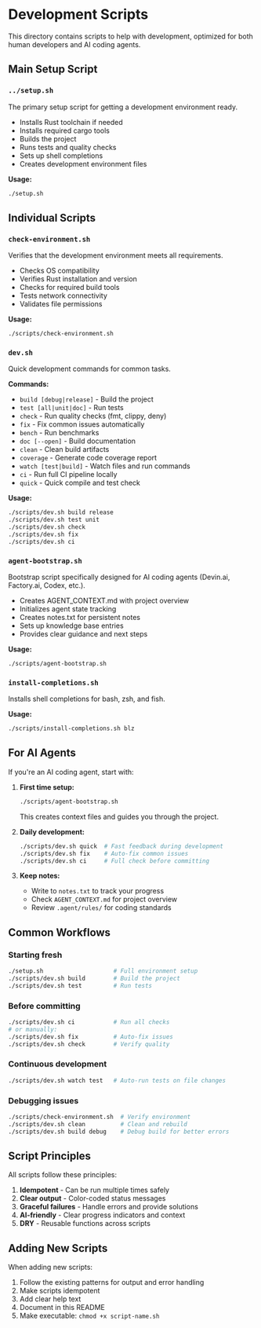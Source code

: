 # Development Scripts

This directory contains scripts to help with development, optimized for both human developers and AI coding agents.

## Main Setup Script

### `../setup.sh`
The primary setup script for getting a development environment ready.
- Installs Rust toolchain if needed
- Installs required cargo tools
- Builds the project
- Runs tests and quality checks
- Sets up shell completions
- Creates development environment files

**Usage:**
```bash
./setup.sh
```

## Individual Scripts

### `check-environment.sh`
Verifies that the development environment meets all requirements.
- Checks OS compatibility
- Verifies Rust installation and version
- Checks for required build tools
- Tests network connectivity
- Validates file permissions

**Usage:**
```bash
./scripts/check-environment.sh
```

### `dev.sh`
Quick development commands for common tasks.

**Commands:**
- `build [debug|release]` - Build the project
- `test [all|unit|doc]` - Run tests
- `check` - Run quality checks (fmt, clippy, deny)
- `fix` - Fix common issues automatically
- `bench` - Run benchmarks
- `doc [--open]` - Build documentation
- `clean` - Clean build artifacts
- `coverage` - Generate code coverage report
- `watch [test|build]` - Watch files and run commands
- `ci` - Run full CI pipeline locally
- `quick` - Quick compile and test check

**Usage:**
```bash
./scripts/dev.sh build release
./scripts/dev.sh test unit
./scripts/dev.sh check
./scripts/dev.sh fix
./scripts/dev.sh ci
```

### `agent-bootstrap.sh`
Bootstrap script specifically designed for AI coding agents (Devin.ai, Factory.ai, Codex, etc.).
- Creates AGENT_CONTEXT.md with project overview
- Initializes agent state tracking
- Creates notes.txt for persistent notes
- Sets up knowledge base entries
- Provides clear guidance and next steps

**Usage:**
```bash
./scripts/agent-bootstrap.sh
```

### `install-completions.sh`
Installs shell completions for bash, zsh, and fish.

**Usage:**
```bash
./scripts/install-completions.sh blz
```

## For AI Agents

If you're an AI coding agent, start with:

1. **First time setup:**
   ```bash
   ./scripts/agent-bootstrap.sh
   ```
   This creates context files and guides you through the project.

2. **Daily development:**
   ```bash
   ./scripts/dev.sh quick  # Fast feedback during development
   ./scripts/dev.sh fix    # Auto-fix common issues
   ./scripts/dev.sh ci     # Full check before committing
   ```

3. **Keep notes:**
   - Write to `notes.txt` to track your progress
   - Check `AGENT_CONTEXT.md` for project overview
   - Review `.agent/rules/` for coding standards

## Common Workflows

### Starting fresh
```bash
./setup.sh                    # Full environment setup
./scripts/dev.sh build        # Build the project
./scripts/dev.sh test         # Run tests
```

### Before committing
```bash
./scripts/dev.sh ci           # Run all checks
# or manually:
./scripts/dev.sh fix          # Auto-fix issues
./scripts/dev.sh check        # Verify quality
```

### Continuous development
```bash
./scripts/dev.sh watch test   # Auto-run tests on file changes
```

### Debugging issues
```bash
./scripts/check-environment.sh  # Verify environment
./scripts/dev.sh clean          # Clean and rebuild
./scripts/dev.sh build debug    # Debug build for better errors
```

## Script Principles

All scripts follow these principles:

1. **Idempotent** - Can be run multiple times safely
2. **Clear output** - Color-coded status messages
3. **Graceful failures** - Handle errors and provide solutions
4. **AI-friendly** - Clear progress indicators and context
5. **DRY** - Reusable functions across scripts

## Adding New Scripts

When adding new scripts:

1. Follow the existing patterns for output and error handling
2. Make scripts idempotent
3. Add clear help text
4. Document in this README
5. Make executable: `chmod +x script-name.sh`